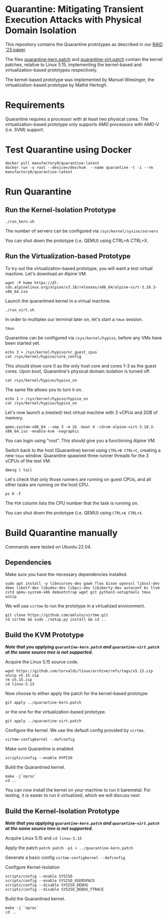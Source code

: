 Quarantine: Mitigating Transient Execution Attacks with Physical Domain Isolation
=================================================================================

This repository contains the Quarantine prototypes as described in our
[RAID '23 paper](https://download.vusec.net/papers/quarantine_raid23.pdf).

The files [quarantine-kern.patch](quarantine-kern.patch) and
[quarantine-virt.patch](quarantine-virt.patch) contain the kernel patches,
relative to Linux 5.15, implementing the kernel-based and virtualization-based
prototypes respectively.

The kernel-based prototype was implemented by Manuel Wiesinger, the
virtualization-based prototype by Mathé Hertogh.

# Requirements

Quarantine requires a processor with at least two physical cores. The
virtualization-based prototype only supports AMD processors with AMD-V (i.e.
SVM) support.

# Test Quarantine using Docker

```
docker pull manufactory0/quarantine:latest
docker run -u root --device=/dev/kvm  --name quarantine -t -i --rm manufactory0/quarantine:latest
```

# Run Quarantine

## Run the Kernel-Isolation Prototype
```
./run_kern.sh
```

The number of servers can be configured via `/sys/kernel/sysiso/servers`

You can shut down the prototype (i.e. QEMU) using CTRL+A CTRL+X.

## Run the Virtualization-based Prototype

To try out the virtualization-based prototype, you will want a test virtual
machine. Let's download an Alpine VM.
```
wget -P home https://dl-cdn.alpinelinux.org/alpine/v3.18/releases/x86_64/alpine-virt-3.18.3-x86_64.iso
```

Launch the quarantined kernel in a virtual machine.
```
./run_virt.sh
```
In order to multiplex our terminal later on, let's start a `tmux` session.
```
tmux
```

Quarantine can be configured via `/sys/kernel/hypiso`, before any VMs have been
started yet.
```
echo 3 > /sys/kernel/hypiso/nr_guest_cpus
cat /sys/kernel/hypiso/core_config
```
This should show core 0 as the only host core and cores 1-3 as the guest cores.
Upon boot, Quarantine's physical domain isolation is turned off.
```
cat /sys/kernel/hypiso/hypiso_on
```
The same file allows you to turn it on.
```
echo 1 > /sys/kernel/hypiso/hypiso_on
cat /sys/kernel/hypiso/hypiso_on
```

Let's now launch a (nested) test virtual machine with 3 vCPUs and 2GB of memory.
```
qemu-system-x86_64 --smp 3 -m 2G -boot d -cdrom alpine-virt-3.18.3-x86_64.iso -enable-kvm -nographic
```
You can login using "root". This should give you a functioning Alpine VM.

Switch back to the host (Quarantine) kernel using `CTRL+B CTRL+C`, creating a
new `tmux` window. Quarantine spawned three runner threads for the 3 vCPUs of
the test VM.
```
dmesg | tail
```
Let's check that only those runners are running on guest CPUs, and all other
tasks are running on the host CPU.
```
ps H -F
```
The `PSR` column lists the CPU number that the task is running on.

You can shut down the prototype (i.e. QEMU) using `CTRL+A CTRL+X`.

# Build Quarantine manually

Commands were tested on Ubuntu 22.04.

## Dependencies

Make sure you have the necessary dependencies installed.
```
sudo apt install -y libncurses-dev gawk flex bison openssl libssl-dev dkms libelf-dev libudev-dev libpci-dev libiberty-dev autoconf bc llvm zstd qemu-system-x86 debootstrap wget git python3-setuptools tmux unzip
```

We will use `virtme` to run the prototype in a virtualized environment.
```
git clone https://github.com/amluto/virtme.git
cd virtme && sudo ./setup.py install && cd ..
```

## Build the KVM Prototype

***Note that you applying `quarantine-kern.patch` and `quarantine-virt.patch` at the same source tree is not supported.***

Acquire the Linux 5.15 source code.
```
wget https://github.com/torvalds/linux/archive/refs/tags/v5.15.zip
unzip v5.15.zip
rm v5.15.zip
cd linux-5.15
```

Now choose to either apply the patch for the kernel-based prototype
```
git apply ../quarantine-kern.patch
```
or the one for the virtualization-based prototype.
```
git apply ../quarantine-virt.patch
```

Configure the kernel. We use the default config provided by `virtme`.
```
virtme-configkernel --defconfig
```
Make sure Quarantine is enabled.
```
scripts/config --enable HYPISO
```

Build the Quarantined kernel.
```
make -j`nproc`
cd ..
```

You can now install the kernel on your machine to run it baremetal. For testing,
it is easier to run it virtualized, which we will discuss next.

## Build the Kernel-Isolation Prototype

***Note that you applying `quarantine-kern.patch` and `quarantine-virt.patch` at the same source tree is not supported.***

Acquire Linux 5.15 and `cd linux-5.15`

Apply the patch
`patch patch -p1 < ../quarantine-kern.patch`

Generate a basic config
`virtme-configkernel --defconfig`

Configure Kernel-Isolation

```
scripts/config --enable SYSISO
scripts/config --enable SYSISO_USERSPACE
scripts/config --disable SYSISO_DEBUG
scripts/config --disable SYSISO_DEBUG_FTRACE
```

Build the Quarantined kernel.
```
make -j `nproc`
cd ..
```
